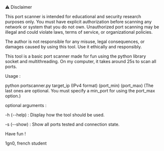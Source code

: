 ⚠ Disclaimer

This port scanner is intended for educational and security research purposes only. You must have explicit authorization before scanning any network or system that you do not own. 
Unauthorized port scanning may be illegal and could violate laws, terms of service, or organizational policies.

The author is not responsible for any misuse, legal consequences, or damages caused by using this tool. Use it ethically and responsibly.

This tool is a basic port scanner made for fun using the python library socket and multithreading. On my computer, it takes around 25s to scan all ports. 

Usage : 

python portscanner.py target_ip (IPv4 format) (port_min) (port_max) (The last ones are optional. You must specify a min_port for using the port_max option.)

optional arguments : 

-h (--help) : 
  Display how the tool should be used.

-s (--show) : 
  Show all ports tested and connection state.


  Have fun !

  1gn0, french student
